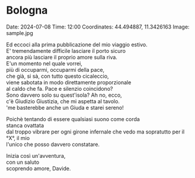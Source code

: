 # Bologna  
Date: 2024-07-08
Time: 12:00
Coordinates: 44.494887, 11.3426163
Image: sample.jpg

Ed eccoci alla prima pubblicazione del mio viaggio estivo.   
E' tremendamente difficile lasciare il porto sicuro  
ancora più lasciare il proprio amore sulla riva.  
E'un momento nel quale vorrei,  
più di occuparmi, occuparmi della pace,  
che già, si sà, con tutto questo cicaleccio,  
viene sabotata in modo direttamente proporzionale  
al caldo che fa.
Pace e silenzio coincidono?  
Sono davvero solo su
quest'isola?
Ah no, ecco,  
c'è Giudizio Giustizia,
che mi aspetta al tavolo.  
'me basterebbe anche un Giuda e starei sereno!

Poichè tentando di essere qualsiasi suono 
come corda  
stanca 
ovattata  
dal troppo vibrare
per ogni girone infernale che vedo
ma sopratutto per il °X°, il mio  
l'unico che posso davvero constatare.

Inizia così un'avventura,  
con un saluto  
scoprendo amore, Davide.

